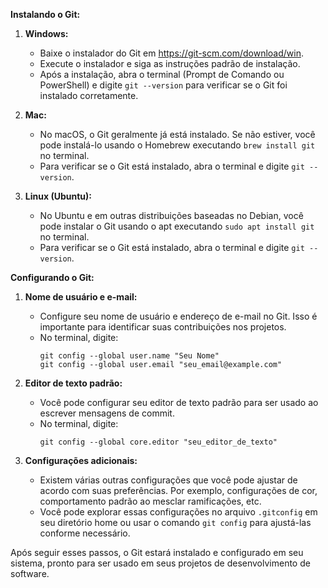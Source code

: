 **Instalando o Git:**

1. **Windows:**
   - Baixe o instalador do Git em https://git-scm.com/download/win.
   - Execute o instalador e siga as instruções padrão de instalação.
   - Após a instalação, abra o terminal (Prompt de Comando ou PowerShell) e digite `git --version` para verificar se o Git foi instalado corretamente.

2. **Mac:**
   - No macOS, o Git geralmente já está instalado. Se não estiver, você pode instalá-lo usando o Homebrew executando `brew install git` no terminal.
   - Para verificar se o Git está instalado, abra o terminal e digite `git --version`.

3. **Linux (Ubuntu):**
   - No Ubuntu e em outras distribuições baseadas no Debian, você pode instalar o Git usando o apt executando `sudo apt install git` no terminal.
   - Para verificar se o Git está instalado, abra o terminal e digite `git --version`.

**Configurando o Git:**

1. **Nome de usuário e e-mail:**
   - Configure seu nome de usuário e endereço de e-mail no Git. Isso é importante para identificar suas contribuições nos projetos.
   - No terminal, digite:
     ```
     git config --global user.name "Seu Nome"
     git config --global user.email "seu_email@example.com"
     ```

2. **Editor de texto padrão:**
   - Você pode configurar seu editor de texto padrão para ser usado ao escrever mensagens de commit.
   - No terminal, digite:
     ```
     git config --global core.editor "seu_editor_de_texto"
     ```

3. **Configurações adicionais:**
   - Existem várias outras configurações que você pode ajustar de acordo com suas preferências. Por exemplo, configurações de cor, comportamento padrão ao mesclar ramificações, etc.
   - Você pode explorar essas configurações no arquivo `.gitconfig` em seu diretório home ou usar o comando `git config` para ajustá-las conforme necessário.

Após seguir esses passos, o Git estará instalado e configurado em seu sistema, pronto para ser usado em seus projetos de desenvolvimento de software.